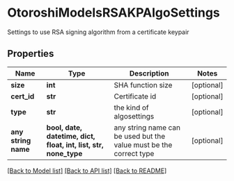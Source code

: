 # OtoroshiModelsRSAKPAlgoSettings

Settings to use RSA signing algorithm from a certificate keypair

## Properties
Name | Type | Description | Notes
------------ | ------------- | ------------- | -------------
**size** | **int** | SHA function size | [optional] 
**cert_id** | **str** | Certificate id | [optional] 
**type** | **str** | the kind of algosettings | [optional] 
**any string name** | **bool, date, datetime, dict, float, int, list, str, none_type** | any string name can be used but the value must be the correct type | [optional]

[[Back to Model list]](../README.md#documentation-for-models) [[Back to API list]](../README.md#documentation-for-api-endpoints) [[Back to README]](../README.md)


